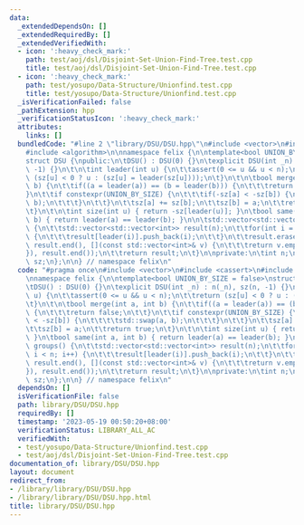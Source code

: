 ```yaml
---
data:
  _extendedDependsOn: []
  _extendedRequiredBy: []
  _extendedVerifiedWith:
  - icon: ':heavy_check_mark:'
    path: test/aoj/dsl/Disjoint-Set-Union-Find-Tree.test.cpp
    title: test/aoj/dsl/Disjoint-Set-Union-Find-Tree.test.cpp
  - icon: ':heavy_check_mark:'
    path: test/yosupo/Data-Structure/Unionfind.test.cpp
    title: test/yosupo/Data-Structure/Unionfind.test.cpp
  _isVerificationFailed: false
  _pathExtension: hpp
  _verificationStatusIcon: ':heavy_check_mark:'
  attributes:
    links: []
  bundledCode: "#line 2 \"library/DSU/DSU.hpp\"\n#include <vector>\n#include <cassert>\n\
    #include <algorithm>\n\nnamespace felix {\n\ntemplate<bool UNION_BY_SIZE = false>\n\
    struct DSU {\npublic:\n\tDSU() : DSU(0) {}\n\texplicit DSU(int _n) : n(_n), sz(n,\
    \ -1) {}\n\t\n\tint leader(int u) {\n\t\tassert(0 <= u && u < n);\n\t\treturn\
    \ (sz[u] < 0 ? u : (sz[u] = leader(sz[u])));\n\t}\n\t\n\tbool merge(int a, int\
    \ b) {\n\t\tif((a = leader(a)) == (b = leader(b))) {\n\t\t\treturn false;\n\t\t\
    }\n\t\tif constexpr(UNION_BY_SIZE) {\n\t\t\tif(-sz[a] < -sz[b]) {\n\t\t\t\tstd::swap(a,\
    \ b);\n\t\t\t}\n\t\t}\n\t\tsz[a] += sz[b];\n\t\tsz[b] = a;\n\t\treturn true;\n\
    \t}\n\t\n\tint size(int u) { return -sz[leader(u)]; }\n\tbool same(int a, int\
    \ b) { return leader(a) == leader(b); }\n\n\tstd::vector<std::vector<int>> groups()\
    \ {\n\t\tstd::vector<std::vector<int>> result(n);\n\t\tfor(int i = 0; i < n; i++)\
    \ {\n\t\t\tresult[leader(i)].push_back(i);\n\t\t}\n\t\tresult.erase(std::remove_if(result.begin(),\
    \ result.end(), [](const std::vector<int>& v) {\n\t\t\treturn v.empty();\n\t\t\
    }), result.end());\n\t\treturn result;\n\t}\n\nprivate:\n\tint n;\n\tstd::vector<int>\
    \ sz;\n};\n\n} // namespace felix\n"
  code: "#pragma once\n#include <vector>\n#include <cassert>\n#include <algorithm>\n\
    \nnamespace felix {\n\ntemplate<bool UNION_BY_SIZE = false>\nstruct DSU {\npublic:\n\
    \tDSU() : DSU(0) {}\n\texplicit DSU(int _n) : n(_n), sz(n, -1) {}\n\t\n\tint leader(int\
    \ u) {\n\t\tassert(0 <= u && u < n);\n\t\treturn (sz[u] < 0 ? u : (sz[u] = leader(sz[u])));\n\
    \t}\n\t\n\tbool merge(int a, int b) {\n\t\tif((a = leader(a)) == (b = leader(b)))\
    \ {\n\t\t\treturn false;\n\t\t}\n\t\tif constexpr(UNION_BY_SIZE) {\n\t\t\tif(-sz[a]\
    \ < -sz[b]) {\n\t\t\t\tstd::swap(a, b);\n\t\t\t}\n\t\t}\n\t\tsz[a] += sz[b];\n\
    \t\tsz[b] = a;\n\t\treturn true;\n\t}\n\t\n\tint size(int u) { return -sz[leader(u)];\
    \ }\n\tbool same(int a, int b) { return leader(a) == leader(b); }\n\n\tstd::vector<std::vector<int>>\
    \ groups() {\n\t\tstd::vector<std::vector<int>> result(n);\n\t\tfor(int i = 0;\
    \ i < n; i++) {\n\t\t\tresult[leader(i)].push_back(i);\n\t\t}\n\t\tresult.erase(std::remove_if(result.begin(),\
    \ result.end(), [](const std::vector<int>& v) {\n\t\t\treturn v.empty();\n\t\t\
    }), result.end());\n\t\treturn result;\n\t}\n\nprivate:\n\tint n;\n\tstd::vector<int>\
    \ sz;\n};\n\n} // namespace felix\n"
  dependsOn: []
  isVerificationFile: false
  path: library/DSU/DSU.hpp
  requiredBy: []
  timestamp: '2023-05-19 00:50:20+08:00'
  verificationStatus: LIBRARY_ALL_AC
  verifiedWith:
  - test/yosupo/Data-Structure/Unionfind.test.cpp
  - test/aoj/dsl/Disjoint-Set-Union-Find-Tree.test.cpp
documentation_of: library/DSU/DSU.hpp
layout: document
redirect_from:
- /library/library/DSU/DSU.hpp
- /library/library/DSU/DSU.hpp.html
title: library/DSU/DSU.hpp
---
```

